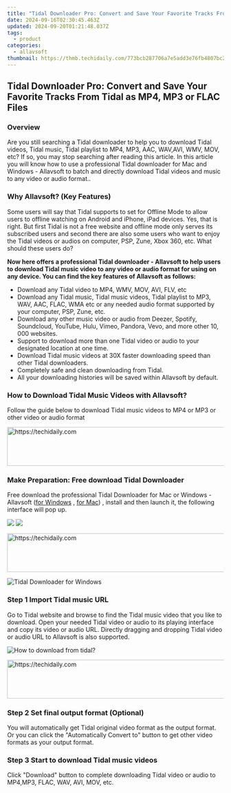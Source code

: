 ```yaml
---
title: "Tidal Downloader Pro: Convert and Save Your Favorite Tracks From Tidal as MP4, MP3 or FLAC Files"
date: 2024-09-16T02:30:45.463Z
updated: 2024-09-20T01:21:48.037Z
tags:
  - product
categories:
  - allavsoft
thumbnail: https://thmb.techidaily.com/773bcb287706a7e5add3e76fb4807bc2dd418c60c96896292c9c0c5d9f8bf9d7.jpg
---
```


## Tidal Downloader Pro: Convert and Save Your Favorite Tracks From Tidal as MP4, MP3 or FLAC Files

### Overview

Are you still searching a Tidal downloader to help you to download Tidal videos, Tidal music, Tidal playlist to MP4, MP3, AAC, WAV,AVI, WMV, MOV, etc? If so, you may stop searching after reading this article. In this article you will know how to use a professional Tidal downloader for Mac and Windows - Allavsoft to batch and directly download Tidal videos and music to any video or audio format..

### Why Allavsoft? (Key Features)

Some users will say that Tidal supports to set for Offline Mode to allow users to offline watching on Android and iPhone, iPad devices. Yes, that is right. But first Tidal is not a free website and offline mode only serves its subscribed users and second there are also some users who want to enjoy the Tidal videos or audios on computer, PSP, Zune, Xbox 360, etc. What should these users do?

**Now here offers a professional Tidal downloader - Allavsoft to help users to download Tidal music video to any video or audio format for using on any device. You can find the key features of Allavsoft as follows:**

* Download any Tidal video to MP4, WMV, MOV, AVI, FLV, etc
* Download any Tidal music, Tidal music videos, Tidal playlist to MP3, WAV, AAC, FLAC, WMA etc or any needed audio format supported by your computer, PSP, Zune, etc.
* Download any other music video or audio from Deezer, Spotify, Soundcloud, YouTube, Hulu, Vimeo, Pandora, Vevo, and more other 10, 000 websites.
* Support to download more than one Tidal video or audio to your designated location at one time.
* Download Tidal music videos at 30X faster downloading speed than other Tidal downloaders.
* Completely safe and clean downloading from Tidal.
* All your downloading histories will be saved within Allavsoft by default.

### How to Download Tidal Music Videos with Allavsoft?

Follow the guide below to download Tidal music videos to MP4 or MP3 or other video or audio format

<!-- affiliate ads begin -->
<a href="https://arkmc.pxf.io/c/5597632/352557/5172" target="_top" id="352557">
  <img src="//a.impactradius-go.com/display-ad/5172-352557" border="0" alt="https://techidaily.com" width="720" height="90"/>
</a>
<img height="0" width="0" src="https://arkmc.pxf.io/i/5597632/352557/5172" style="position:absolute;visibility:hidden;" border="0" />
<!-- affiliate ads end -->

### Make Preparation: Free download Tidal Downloader

Free download the professional Tidal Downloader for Mac or Windows - Allavsoft ([for Windows](https://tools.techidaily.com/allavsoft/products/) , [for Mac](https://tools.techidaily.com/allavsoft/products/)) , install and then launch it, the following interface will pop up.

[![](https://www.allavsoft.com/how-to/../images/how-to/free-download-win.jpg)](https://tools.techidaily.com/allavsoft/products/) [![](https://www.allavsoft.com/how-to/../images/how-to/free-download-mac.jpg)](https://tools.techidaily.com/allavsoft/products/)

<!-- affiliate ads begin -->
<a href="https://appsumo.8odi.net/c/5597632/2075471/7443" target="_top" id="2075471">
  <img src="//a.impactradius-go.com/display-ad/7443-2075471" border="0" alt="https://techidaily.com" width="728" height="90"/>
</a>
<img height="0" width="0" src="https://appsumo.8odi.net/i/5597632/2075471/7443" style="position:absolute;visibility:hidden;" border="0" />
<!-- affiliate ads end -->

![Tidal Downloader for Windows](https://www.allavsoft.com/how-to/../images/allavsoft/screen-shot-600.jpg)

### Step 1 Import Tidal music URL

Go to Tidal website and browse to find the Tidal music video that you like to download. Open your needed Tidal video or audio to its playing interface and copy its video or audio URL. Directly dragging and dropping Tidal video or audio URL to Allavsoft is also supported.

![How to download from tidal?](https://www.allavsoft.com/how-to/../images/how-to/download-rtmp-video/download-rtmp-video.jpg)

<!-- affiliate ads begin -->
<a href="https://ephamedtechinc.pxf.io/c/5597632/2137203/26400" target="_top" id="2137203">
  <img src="//a.impactradius-go.com/display-ad/26400-2137203" border="0" alt="https://techidaily.com" width="728" height="90"/>
</a>
<img height="0" width="0" src="https://ephamedtechinc.pxf.io/i/5597632/2137203/26400" style="position:absolute;visibility:hidden;" border="0" />
<!-- affiliate ads end -->

### Step 2 Set final output format (Optional)

You will automatically get Tidal original video format as the output format. Or you can click the "Automatically Convert to" button to get other video formats as your output format.

### Step 3 Start to download Tidal music videos

Click "Download" button to complete downloading Tidal video or audio to MP4,MP3, FLAC, WAV, AVI, MOV, etc.

<ins class="adsbygoogle"
     style="display:block"
     data-ad-format="autorelaxed"
     data-ad-client="ca-pub-7571918770474297"
     data-ad-slot="1223367746"></ins>

<ins class="adsbygoogle"
     style="display:block"
     data-ad-client="ca-pub-7571918770474297"
     data-ad-slot="8358498916"
     data-ad-format="auto"
     data-full-width-responsive="true"></ins>
